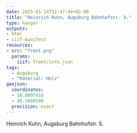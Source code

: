 ```yaml
---
date: 2025-01-14T12:47:44+02:00
title: "Heinrich Kuhn, Augsburg Bahnhofstr. 5."
type: hanger
outputs:
- html
- iiif-manifest
resources:
- src: "front.png"
  params:
    iiif: front/info.json
tags:
  - Augsburg
  - "Material: Holz"
geojson:
  coordinates:
  - 10.8897416
  - 48.3660598
  precision: exact
---
```

Heinrich Kuhn, Augsburg Bahnhofstr. 5.
